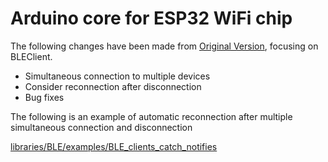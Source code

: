 # Arduino core for ESP32 WiFi chip

The following changes have been made from [Original Version](https://github.com/espressif/arduino-esp32), focusing on BLEClient.

- Simultaneous connection to multiple devices
- Consider reconnection after disconnection
- Bug fixes

The following is an example of automatic reconnection after multiple simultaneous connection and disconnection

[libraries/BLE/examples/BLE_clients_catch_notifies](https://github.com/wakwak-koba/arduino-esp32/tree/master/libraries/BLE/examples/BLE_clients_catch_notifies)
